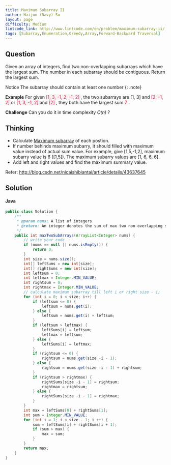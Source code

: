 ```yaml
---
title: Maximum Subarray II
author: Haijun (Navy) Su
layout: page
difficulty: Medium
lintcode_link: http://www.lintcode.com/en/problem/maximum-subarray-ii/
tags: [Subarray,Enumeration,Greedy,Array,Forward-Backward Traversal]
---
```

## Question
Given an array of integers, find two non-overlapping subarrays which have the largest sum.
The number in each subarray should be contiguous.
Return the largest sum.

<i class="fa fa-info-circle" aria-hidden="true"></i> Notice
The subarray should contain at least one number
{: .note}

**Example**
For given <font style="color: #C72541; background: #F9F2F4;">[1, 3, -1, 2, -1, 2] </font>, the two subarrays are </font>[1, 3] </font>and <font style="color: #C72541; background: #F9F2F4;">[2, -1, 2] </font>or <font style="color: #C72541; background: #F9F2F4;">[1, 3, -1, 2] </font>and <font style="color: #C72541; background: #F9F2F4;">[2] </font>, they both have the largest sum <font style="color: #C72541; background: #F9F2F4;">7 </font>.

**Challenge**
Can you do it in time complexity *O(n)* ?

## Thinking
* Calculate [Maximum subarray](/lintcodes/maximum-subarray/) of each postion.
* If number behinds maximum subarry, it should filled with maximum value instead of actual sum value. For example, give [1,5,-1,2], maximum subarry value is 6 ([1,5]). The maximum subarry values are [1, 6, 6, 6].
* Add left and right values and find the maximum summary value.

Refer: <http://blog.csdn.net/nicaishibiantai/article/details/43637645>

## Solution
#### Java
~~~ java
public class Solution {
    /**
     * @param nums: A list of integers
     * @return: An integer denotes the sum of max two non-overlapping subarrays
     */
    public int maxTwoSubArrays(ArrayList<Integer> nums) {
        // write your code
        if (nums == null || nums.isEmpty()) {
            return 0;
        }
        int size = nums.size();
        int[] leftSums = new int[size];
        int[] rightSums = new int[size];
        int leftsum = 0;
        int leftmax = Integer.MIN_VALUE;
        int rightsum = 0;
        int rightmax = Integer.MIN_VALUE;
        // calculate maximum subarray till left i or right size - i;
        for (int i = 0; i < size; i++) {
            if (leftsum <= 0) {
                leftsum = nums.get(i);
            } else {
                leftsum = nums.get(i) + leftsum;
            }
            if (leftsum > leftmax) {
                leftSums[i] = leftsum;
                leftmax = leftsum;
            } else {
                leftSums[i] = leftmax;
            }
            if (rightsum <= 0) {
                rightsum = nums.get(size -i - 1);
            } else {
                rightsum = nums.get(size -i - 1) + rightsum;
            }
            if (rightsum > rightmax) {
                rightSums[size -i - 1] = rightsum;
                rightmax = rightsum;
            } else {
                rightSums[size -i - 1] = rightmax;
            }
        }
        int max = leftSums[0] + rightSums[1];
        int sum = Integer.MIN_VALUE;
        for (int i = 1; i < size - 1; i ++) {
            sum = leftSums[i] + rightSums[i + 1];
            if (sum > max) {
                max = sum;
            }
        }
        return max;
    }
}
~~~
